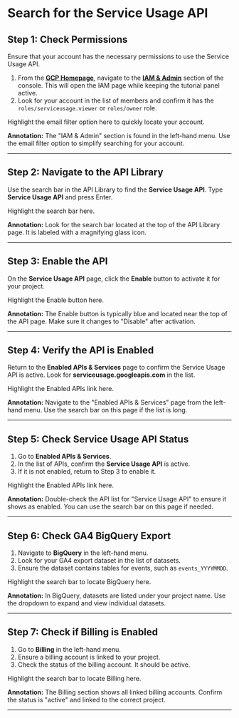 # Search for the Service Usage API

## Step 1: Check Permissions

Ensure that your account has the necessary permissions to use the Service Usage API. 

1. From the [**GCP Homepage**](https://console.cloud.google.com/), navigate to the [**IAM & Admin**](https://console.cloud.google.com/iam-admin?project=_&walkthrough_tutorial=true) section of the console. This will open the IAM page while keeping the tutorial panel active.
2. Look for your account in the list of members and confirm it has the `roles/serviceusage.viewer` or `roles/owner` role.

<walkthrough-spotlight-pointer sandboxuid="4">
Highlight the email filter option here to quickly locate your account.
</walkthrough-spotlight-pointer>

**Annotation:** The "IAM & Admin" section is found in the left-hand menu. Use the email filter option to simplify searching for your account.

---

## Step 2: Navigate to the API Library

Use the search bar in the API Library to find the **Service Usage API**. Type **Service Usage API** and press Enter.

<walkthrough-spotlight-pointer cssSelector="#pcc-search-container">
Highlight the search bar here.
</walkthrough-spotlight-pointer>

**Annotation:** Look for the search bar located at the top of the API Library page. It is labeled with a magnifying glass icon.

---

## Step 3: Enable the API

On the **Service Usage API** page, click the **Enable** button to activate it for your project.

<walkthrough-spotlight-pointer cssSelector="button[aria-label='Enable']">
Highlight the Enable button here.
</walkthrough-spotlight-pointer>

**Annotation:** The Enable button is typically blue and located near the top of the API page. Make sure it changes to "Disable" after activation.

---

## Step 4: Verify the API is Enabled

Return to the **Enabled APIs & Services** page to confirm the Service Usage API is active. Look for **serviceusage.googleapis.com** in the list.

<walkthrough-spotlight-pointer cssSelector="nav-item-link[title='Enabled APIs & Services']">
Highlight the Enabled APIs link here.
</walkthrough-spotlight-pointer>

**Annotation:** Navigate to the "Enabled APIs & Services" page from the left-hand menu. Use the search bar on this page if the list is long.

---

## Step 5: Check Service Usage API Status

1. Go to **Enabled APIs & Services**.
2. In the list of APIs, confirm the **Service Usage API** is active.
3. If it is not enabled, return to Step 3 to enable it.

<walkthrough-spotlight-pointer cssSelector="nav-item-link[title='Enabled APIs & Services']">
Highlight the Enabled APIs link here.
</walkthrough-spotlight-pointer>

**Annotation:** Double-check the API list for "Service Usage API" to ensure it shows as enabled. You can use the search bar on this page if needed.

---

## Step 6: Check GA4 BigQuery Export

1. Navigate to **BigQuery** in the left-hand menu.
2. Look for your GA4 export dataset in the list of datasets.
3. Ensure the dataset contains tables for events, such as `events_YYYYMMDD`.

<walkthrough-spotlight-pointer cssSelector="#pcc-search-container">
Highlight the search bar to locate BigQuery here.
</walkthrough-spotlight-pointer>

**Annotation:** In BigQuery, datasets are listed under your project name. Use the dropdown to expand and view individual datasets.

---

## Step 7: Check if Billing is Enabled

1. Go to **Billing** in the left-hand menu.
2. Ensure a billing account is linked to your project.
3. Check the status of the billing account. It should be active.

<walkthrough-spotlight-pointer cssSelector="#pcc-search-container">
Highlight the search bar to locate Billing here.
</walkthrough-spotlight-pointer>

**Annotation:** The Billing section shows all linked billing accounts. Confirm the status is "active" and linked to the correct project.

---
